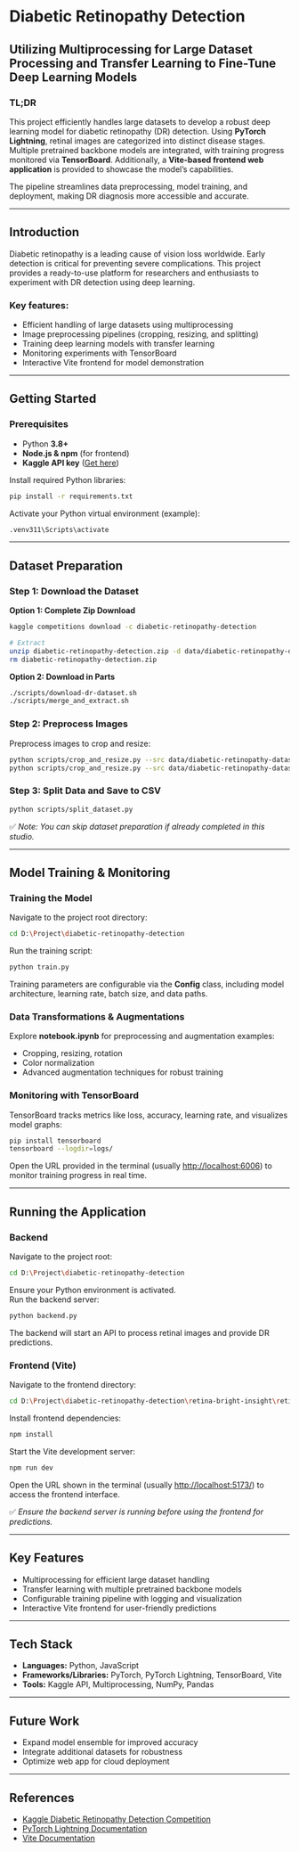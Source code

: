 # Diabetic Retinopathy Detection

## Utilizing Multiprocessing for Large Dataset Processing and Transfer Learning to Fine-Tune Deep Learning Models

### TL;DR
This project efficiently handles large datasets to develop a robust deep learning model for diabetic retinopathy (DR) detection. Using **PyTorch Lightning**, retinal images are categorized into distinct disease stages. Multiple pretrained backbone models are integrated, with training progress monitored via **TensorBoard**. Additionally, a **Vite-based frontend web application** is provided to showcase the model’s capabilities.

The pipeline streamlines data preprocessing, model training, and deployment, making DR diagnosis more accessible and accurate.

---

## Introduction
Diabetic retinopathy is a leading cause of vision loss worldwide. Early detection is critical for preventing severe complications. This project provides a ready-to-use platform for researchers and enthusiasts to experiment with DR detection using deep learning.

### Key features:
- Efficient handling of large datasets using multiprocessing  
- Image preprocessing pipelines (cropping, resizing, and splitting)  
- Training deep learning models with transfer learning  
- Monitoring experiments with TensorBoard  
- Interactive Vite frontend for model demonstration  

---

## Getting Started

### Prerequisites
- Python **3.8+**  
- **Node.js & npm** (for frontend)  
- **Kaggle API key** ([Get here](https://www.kaggle.com/docs/api))  

Install required Python libraries:
```bash
pip install -r requirements.txt
```

Activate your Python virtual environment (example):
```bash
.venv311\Scripts\activate
```

---

## Dataset Preparation

### Step 1: Download the Dataset

**Option 1: Complete Zip Download**
```bash
kaggle competitions download -c diabetic-retinopathy-detection

# Extract
unzip diabetic-retinopathy-detection.zip -d data/diabetic-retinopathy-detection
rm diabetic-retinopathy-detection.zip
```

**Option 2: Download in Parts**
```bash
./scripts/download-dr-dataset.sh
./scripts/merge_and_extract.sh
```

### Step 2: Preprocess Images
Preprocess images to crop and resize:
```bash
python scripts/crop_and_resize.py --src data/diabetic-retinopathy-dataset/train data/diabetic-retinopathy-dataset/resized/train
python scripts/crop_and_resize.py --src data/diabetic-retinopathy-dataset/test data/diabetic-retinopathy-dataset/resized/test
```

### Step 3: Split Data and Save to CSV
```bash
python scripts/split_dataset.py
```

✅ *Note: You can skip dataset preparation if already completed in this studio.*

---

## Model Training & Monitoring

### Training the Model
Navigate to the project root directory:
```bash
cd D:\Project\diabetic-retinopathy-detection
```

Run the training script:
```bash
python train.py
```

Training parameters are configurable via the **Config** class, including model architecture, learning rate, batch size, and data paths.

### Data Transformations & Augmentations
Explore **notebook.ipynb** for preprocessing and augmentation examples:
- Cropping, resizing, rotation  
- Color normalization  
- Advanced augmentation techniques for robust training  

### Monitoring with TensorBoard
TensorBoard tracks metrics like loss, accuracy, learning rate, and visualizes model graphs:
```bash
pip install tensorboard
tensorboard --logdir=logs/
```
Open the URL provided in the terminal (usually [http://localhost:6006](http://localhost:6006)) to monitor training progress in real time.

---

## Running the Application

### Backend
Navigate to the project root:
```bash
cd D:\Project\diabetic-retinopathy-detection
```

Ensure your Python environment is activated.  
Run the backend server:
```bash
python backend.py
```

The backend will start an API to process retinal images and provide DR predictions.

### Frontend (Vite)
Navigate to the frontend directory:
```bash
cd D:\Project\diabetic-retinopathy-detection\retina-bright-insight\retina-bright-insight
```

Install frontend dependencies:
```bash
npm install
```

Start the Vite development server:
```bash
npm run dev
```

Open the URL shown in the terminal (usually [http://localhost:5173/](http://localhost:5173/)) to access the frontend interface.

✅ *Ensure the backend server is running before using the frontend for predictions.*

---

## Key Features
- Multiprocessing for efficient large dataset handling  
- Transfer learning with multiple pretrained backbone models  
- Configurable training pipeline with logging and visualization  
- Interactive Vite frontend for user-friendly predictions  

---

## Tech Stack
- **Languages:** Python, JavaScript  
- **Frameworks/Libraries:** PyTorch, PyTorch Lightning, TensorBoard, Vite  
- **Tools:** Kaggle API, Multiprocessing, NumPy, Pandas  

---

## Future Work
- Expand model ensemble for improved accuracy  
- Integrate additional datasets for robustness  
- Optimize web app for cloud deployment  

---

## References
- [Kaggle Diabetic Retinopathy Detection Competition](https://www.kaggle.com/c/diabetic-retinopathy-detection)  
- [PyTorch Lightning Documentation](https://lightning.ai/docs/pytorch/stable/)  
- [Vite Documentation](https://vitejs.dev/)  
